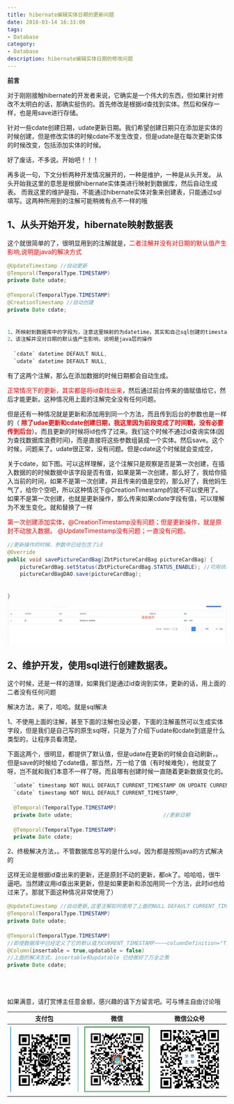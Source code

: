 ```yaml
---
title: hibernate编辑实体日期的更新问题
date: 2018-03-14 16:33:00
tags: 
- Database
category: 
- Database
description: hibernate编辑实体日期的修改问题
---
```

<!-- image url 
https://raw.githubusercontent.com/HealerJean/HealerJean.github.io/master/blogImages

<font color="red"></font>
-->

**前言**

对于刚刚接触hibernate的开发者来说，它确实是一个伟大的东西，但如果针对修改不太明白的话，那确实挺伤的。首先修改是根据id查找到实体。然后和保存一样，也是用save进行存储。

针对一些cdate创建日期，udate更新日期。我们希望创建日期只在添加是实体的时候创建，但是修改实体的时候cdate不发生改变，但是udate是在每次更新实体的时候改变，包括添加实体的时候。

好了废话，不多说。开始吧！！！

再多说一句，下文分析两种开发情况展开的，一种是维护，一种是从头开发。
从头开始我这里的意思是根据hibernate实体类进行映射到数据库，然后自动生成表。
而我这里的维护是指，不能通过hibernate实体对象来创建表，只能通过sql填写。这两种所用到的注解可能稍微有点不一样的哦

## 1、从头开始开发，hibernate映射数据表

这个就很简单的了，很明显用到的注解就是，<font color="red">二者注解并没有对日期的默认值产生影响,说明是java的解决方式</font>


```java
@UpdateTimestamp //自动更新
@Temporal(TemporalType.TIMESTAMP)
private Date udate;

@Temporal(TemporalType.TIMESTAMP)
@CreationTimestamp //自动创建
private Date cdate;


1、所映射到数据库中的字段为，注意这里映射的为datetime，其实和自己sql创建的timestamp是一样的。
2、该注解并没对日期的默认值产生影响，说明是java层的操作

  `cdate` datetime DEFAULT NULL,
  `udate` datetime DEFAULT NULL,


```
有了这两个注解，那么在添加数据的时候日期都会自动生成。

<font color="red" >正常情况下的更新，其实都是将id查找出来</font>，然后通过前台传来的值赋值给它，然后才能更新。这种情况用上面的注解完全没有任何问题。


但是还有一种情况就是更新和添加用到同一个方法，而且传到后台的参数也是一样的（<font color="red" > **除了udae更新和cdate创建日期，我这里因为前段变成了时间戳，没有必要传到后台**</font>）。而且更新的时候将id也传了过来。我们这个时候不通过id查询实体(因为查找数据库浪费时间)，而是直接将这些参数组装成一个实体。然后save。这个时候，问题来了。udate很正常，没有问题。但是cdate这个时候就会变成空，

关于cdate，如下图。可以这样理解，这个注解只是观察是否是第一次创建，在插入数据的的时候数据中该字段是否有值，如果是第一次创建，那么好了，我给你插入当前的时间，如果不是第一次创建，并且传来的值是空的，那么好了，我他妈生气了，给你个空吧，所以这种情况下@CreationTimestamp的就不可以使用了。如果不是第一次创建，也就是更新操作，那么传来如果cdate字段有值，可以理解为不发生变化。就和替换了一样

<font color="red" >第一次创建添加实体，@CreationTimestamp没有问题；但是更新操作，就是原封不动放入数据。</font>
<font color="red" >@UpdateTimestamp没有问题；一直没有问题。</font>


```java
//更新操作的时候，参数中已经包含了id
@Override
public void savePictureCardBag(ZbtPictureCardBag pictureCardBag) {
    pictureCardBag.setStatus(ZbtPictureCardBag.STATUS_ENABLE); //可用状态
    pictureCardBagDAO.save(pictureCardBag);


}
```
![WX20180314-155103@2x](https://raw.githubusercontent.com/HealerJean/HealerJean.github.io/master/blogImages/WX20180314-155103@2x.png)


## 2、维护开发，使用sql进行创建数据表。

这个时候，还是一样的道理，如果我们是通过id查询到实体，更新的话，用上面的二者没有任何问题

解决方法，来了，哈哈。就是sql解决

1、不使用上面的注解，甚至下面的注解也没必要，下面的注解虽然可以生成实体字段，但是我们是自己写的原生sql呀，只是为了介绍下udate和cdate到底是什么类型的，让程序员看清楚。

下面这两个，很明显，都提供了默认值，但是udate在更新的时候会自动刷新，。但是save的时候给了cdate值，那当然，万一给了值（有时候难免），他就变了呀，岂不就和我们本意不一样了呀。而且哪有创建时候一直随着更新数据变化的。


```java
  `udate` timestamp NOT NULL DEFAULT CURRENT_TIMESTAMP ON UPDATE CURRENT_TIMESTAMP,
  `cdate` timestamp NOT NULL DEFAULT CURRENT_TIMESTAMP,
  
  @Temporal(TemporalType.TIMESTAMP)
  private Date udate;                             //更新日期

  @Temporal(TemporalType.TIMESTAMP)
  private Date cdate;


```

2、终极解决方法，。不管数据库总写的是什么sql。因为都是按照java的方式解决的

这样无论是根据id查出来的更新，还是原封不动的更新，都ok了。哈哈哈，很牛逼吧。当然建议用id查出来更新，但是如果更新和添加用同一个方法，此时id也给过来了。那就下面这种情况非常使用了）

```java
@UpdateTimestamp //自动更新,这里注解如何使用了上面的NULL DEFAULT CURRENT_TIMESTAMP ON UPDATE CURRENT_TIMESTAMP, 是可以去掉的,如果数据库中使用了这段sql，那么这个也是可以去掉的，
@Temporal(TemporalType.TIMESTAMP)
private Date udate;  

@Temporal(TemporalType.TIMESTAMP)
//即使数据库中已经定义了它的默认值为CURRENT_TIMESTAMP~~~~columnDefinition="TIMESTAMP DEFAULT CURRENT_TIMESTAMP"，也不可以去掉，因为hibernatesave的是时候是全部赋值的，也就说传递进入的时间为null，或者使用注解 @CreateTimeStamp
@Column(insertable = true,updatable = false)
//上面的解决方式，insertable和updatable 已经做好了万全之策
private Date cdate;


```


<br/><br/><br/>
如果满意，请打赏博主任意金额，感兴趣的请下方留言吧。可与博主自由讨论哦

|支付包 | 微信|微信公众号|
|:-------:|:-------:|:------:|
|![支付宝](https://raw.githubusercontent.com/HealerJean/HealerJean.github.io/master/assets/img/tctip/alpay.jpg) | ![微信](https://raw.githubusercontent.com/HealerJean/HealerJean.github.io/master/assets/img/tctip/weixin.jpg)|![微信公众号](https://raw.githubusercontent.com/HealerJean/HealerJean.github.io/master/assets/img/my/qrcode_for_gh_a23c07a2da9e_258.jpg)|



<!-- Gitalk 评论 start  -->

<link rel="stylesheet" href="https://unpkg.com/gitalk/dist/gitalk.css">
<script src="https://unpkg.com/gitalk@latest/dist/gitalk.min.js"></script> 
<div id="gitalk-container"></div>    
 <script type="text/javascript">
    var gitalk = new Gitalk({
		clientID: `1d164cd85549874d0e3a`,
		clientSecret: `527c3d223d1e6608953e835b547061037d140355`,
		repo: `HealerJean.github.io`,
		owner: 'HealerJean',
		admin: ['HealerJean'],
		id: 'UDiR5fDXoimEQEAz',
    });
    gitalk.render('gitalk-container');
</script> 

<!-- Gitalk end -->

